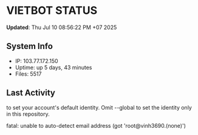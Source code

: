 # VIETBOT STATUS
**Updated**: Thu Jul 10 08:56:22 PM +07 2025

## System Info
- IP: 103.77.172.150
- Uptime: up 5 days, 43 minutes
- Files: 5517

## Last Activity

to set your account's default identity.
Omit --global to set the identity only in this repository.

fatal: unable to auto-detect email address (got 'root@vinh3690.(none)')
